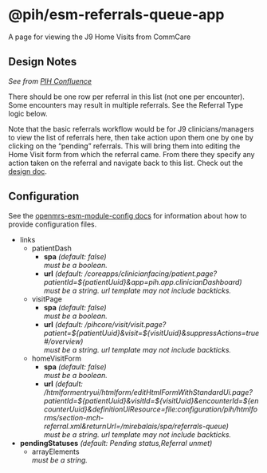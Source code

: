 # @pih/esm-referrals-queue-app

A page for viewing the J9 Home Visits from CommCare

## Design Notes

*See from [PIH Confluence](https://pihemr.atlassian.net/wiki/spaces/DSS/pages/538116104/PIH+EMR+Referrals+Queue)*

There should be one row per referral in this list (not one per encounter).  Some encounters may result in multiple referrals.  See the Referral Type logic below.

Note that the basic referrals workflow would be for J9 clinicians/managers to view the list of referrals here, then take action upon them one by one by clicking on the “pending” referrals.  This will bring them into editing the Home Visit form from which the referral came.  From there they specify any action taken on the referral and navigate back to this list. 
Check out the [design doc](https://pihemr.atlassian.net/wiki/spaces/DSS/pages/538116104/PIH+EMR+Referrals+Queue).

## Configuration
<!-- GENERATED BY OPENMRS CONFIG CLI -->
See the [openmrs-esm-module-config docs](https://wiki.openmrs.org/display/projects/openmrs-esm-module-config)
for information about how to provide configuration files.

- links
  - patientDash
    - **spa** *(default: false)*\
      *must be a boolean.*
    - **url** *(default: /coreapps/clinicianfacing/patient.page?patientId=${patientUuid}&app=pih.app.clinicianDashboard)*\
      *must be a string. url template may not include backticks.*
  - visitPage
    - **spa** *(default: false)*\
      *must be a boolean.*
    - **url** *(default: /pihcore/visit/visit.page?patient=${patientUuid}&visit=${visitUuid}&suppressActions=true#/overview)*\
      *must be a string. url template may not include backticks.*
  - homeVisitForm
    - **spa** *(default: false)*\
      *must be a boolean.*
    - **url** *(default: /htmlformentryui/htmlform/editHtmlFormWithStandardUi.page?patientId=${patientUuid}&visitId=${visitUuid}&encounterId=${encounterUuid}&definitionUiResource=file:configuration/pih/htmlforms/section-mch-referral.xml&returnUrl=/mirebalais/spa/referrals-queue)*\
      *must be a string. url template may not include backticks.*
- **pendingStatuses** *(default: Pending status,Referral unmet)*
  - arrayElements\
    *must be a string.*
<!-- END OF GENERATED -->
